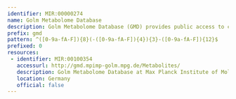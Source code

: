 ```yaml
---
identifier: MIR:00000274
name: Golm Metabolome Database
description: Golm Metabolome Database (GMD) provides public access to custom mass spectral libraries, metabolite profiling experiments as well as additional information and tools. This collection references metabolite information, relating the biologically active substance to metabolic pathways or signalling phenomena.
prefix: gmd
pattern: ^([0-9a-fA-F]){8}(-([0-9a-fA-F]){4}){3}-([0-9a-fA-F]){12}$
prefixed: 0
resources:
 - identifier: MIR:00100354
   accessurl: http://gmd.mpimp-golm.mpg.de/Metabolites/
   description: Golm Metabolome Database at Max Planck Institute of Molecular Plant Physiology
   location: Germany
   official: false
---
```

